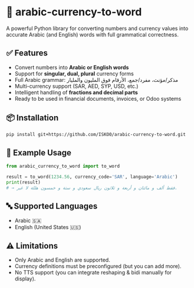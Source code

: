 # 🧮 arabic-currency-to-word

A powerful Python library for converting numbers and currency values into accurate Arabic (and English) words with full grammatical correctness.

## ✅ Features

- Convert numbers into **Arabic or English words**
- Support for **singular, dual, plural** currency forms
- Full Arabic grammar: مذكر/مؤنث، مفرد/جمع، الأرقام فوق المليون والمليار
- Multi-currency support (SAR, AED, SYP, USD, etc.)
- Intelligent handling of **fractions and decimal parts**
- Ready to be used in financial documents, invoices, or Odoo systems

## 📦 Installation

```bash
pip install git+https://github.com/ISKO0/arabic-currency-to-word.git
```

## 🚀 Example Usage

```python
from arabic_currency_to_word import to_word

result = to_word(1234.56, currency_code='SAR', language='Arabic')
print(result)
# → فقط ألف و مائتان و أربعة و ثلاثون ريال سعودي و ستة و خمسون هللة لا غير.
```

## 🔤 Supported Languages

- Arabic 🇸🇦
- English (United States 🇺🇸)

## ⚠️ Limitations

- Only Arabic and English are supported.
- Currency definitions must be preconfigured (but you can add more).
- No TTS support (you can integrate reshaping & bidi manually for display).
